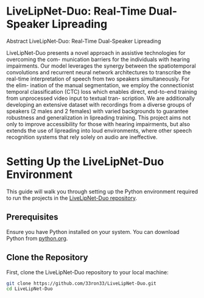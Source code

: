 # LiveLipNet-Duo: Real-Time Dual-Speaker Lipreading
Abstract
LiveLipNet-Duo: Real-Time Dual-Speaker Lipreading

LiveLipNet-Duo presents a novel approach in assistive technologies for overcoming the com- munication barriers for the individuals with hearing impairments. Our model leverages the synergy between the spatiotemporal convolutions and recurrent neural network architectures to transcribe the real-time interpretation of speech from two speakers simultaneously. For the elim- ination of the manual segmentation, we employ the connectionist temporal classification (CTC) loss which enables direct, end-to-end training from unprocessed video input to textual tran- scription. We are additionally developing an extensive dataset with recordings from a diverse groups of speakers (2 males and 2 females) with varied backgrounds to guarantee robustness and generalization in lipreading training. This project aims not only to improve accessibility for those with hearing impairments, but also extends the use of lipreading into loud environments, where other speech recognition systems that rely solely on audio are ineffective.
# Setting Up the LiveLipNet-Duo Environment

This guide will walk you through setting up the Python environment required to run the projects in the [LiveLipNet-Duo repository](https://github.com/33ron33/LiveLipNet-Duo).

## Prerequisites

Ensure you have Python installed on your system. You can download Python from [python.org](https://www.python.org/downloads/).

## Clone the Repository

First, clone the LiveLipNet-Duo repository to your local machine:

```bash
git clone https://github.com/33ron33/LiveLipNet-Duo.git
cd LiveLipNet-Duo
